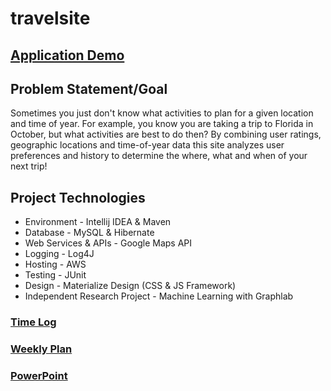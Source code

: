 # travelsite

## [Application Demo](https://youtu.be/EX-2E7wRg60)

## Problem Statement/Goal
Sometimes you just don't know what activities to plan for a given location and time of year. For example, you know you are taking a trip to Florida in October, but what activities are best to do then? By combining user ratings, geographic locations and time-of-year data this site analyzes user preferences and history to determine the where, what and when of your next trip!

## Project Technologies
* Environment - Intellij IDEA & Maven
* Database - MySQL & Hibernate
* Web Services & APIs - Google Maps API
* Logging - Log4J
* Hosting - AWS
* Testing - JUnit
* Design - Materialize Design (CSS & JS Framework)
* Independent Research Project - Machine Learning with Graphlab

### [Time Log](/TimeLog.md)
### [Weekly Plan](/weeklyPlan.md)
### [PowerPoint](https://docs.google.com/presentation/d/1b3sqcEvYz_4DqGbXiZc7_A2Zyss3zSx11RrMn7iZXS0/edit?usp=sharing)
